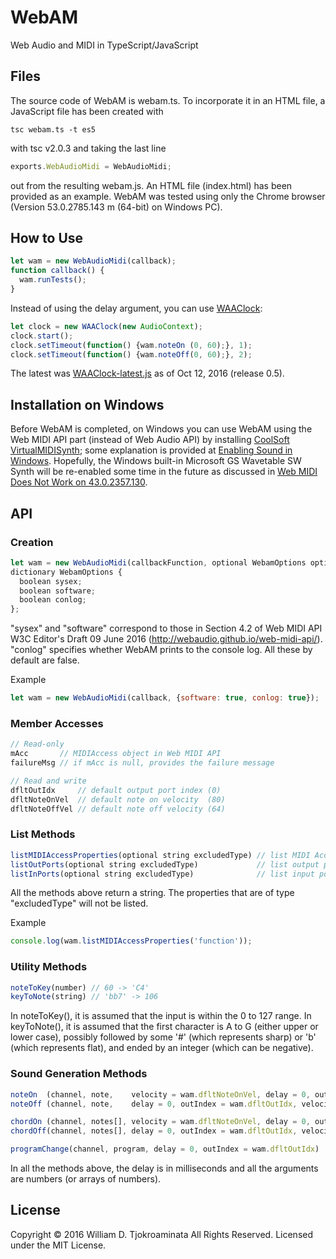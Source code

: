 # WebAM
Web Audio and MIDI in TypeScript/JavaScript

## Files
The source code of WebAM is webam.ts.
To incorporate it in an HTML file, a JavaScript file has been created with

    tsc webam.ts -t es5

with tsc v2.0.3 and taking the last line
```js
exports.WebAudioMidi = WebAudioMidi;
```
out from the resulting webam.js.
An HTML file (index.html) has been provided as an example.  WebAM was tested using only the Chrome browser (Version 53.0.2785.143 m (64-bit) on Windows PC).

## How to Use

```js
let wam = new WebAudioMidi(callback);
function callback() {
  wam.runTests();
}
```

Instead of using the delay argument, you can use [WAAClock](https://github.com/sebpiq/WAAClock):
```js
let clock = new WAAClock(new AudioContext);
clock.start();
clock.setTimeout(function() {wam.noteOn (0, 60);}, 1);
clock.setTimeout(function() {wam.noteOff(0, 60);}, 2);
```
The latest was [WAAClock-latest.js](https://github.com/sebpiq/WAAClock/blob/master/dist/WAAClock-latest.js) as of Oct 12, 2016 (release 0.5).

## Installation on Windows
Before WebAM is completed, on Windows you can use WebAM using the Web MIDI API part (instead of Web Audio API) by installing [CoolSoft VirtualMIDISynth](http://coolsoft.altervista.org/en/virtualmidisynth); some explanation is provided at [Enabling Sound in Windows](http://www.drawmusic.com/howtowrite/Enabling-Sound-Windows/).  Hopefully, the Windows built-in Microsoft GS Wavetable SW Synth will be re-enabled some time in the future as discussed in [Web MIDI Does Not Work on 43.0.2357.130](https://bugs.chromium.org/p/chromium/issues/detail?id=503270).

## API
### Creation

```js
let wam = new WebAudioMidi(callbackFunction, optional WebamOptions options);
dictionary WebamOptions {
  boolean sysex;
  boolean software;
  boolean conlog;
};
```

"sysex" and "software" correspond to those in Section 4.2 of Web MIDI API W3C Editor's Draft 09 June 2016 (http://webaudio.github.io/web-midi-api/).  "conlog" specifies whether WebAM prints to the console log.  All these by default are false.

Example
```js
let wam = new WebAudioMidi(callback, {software: true, conlog: true});
```

### Member Accesses
```js
// Read-only
mAcc       // MIDIAccess object in Web MIDI API
failureMsg // if mAcc is null, provides the failure message

// Read and write
dfltOutIdx     // default output port index (0)
dfltNoteOnVel  // default note on velocity  (80)
dfltNoteOffVel // default note off velocity (64)
```

### List Methods
```js
listMIDIAccessProperties(optional string excludedType) // list MIDI Access properties
listOutPorts(optional string excludedType)             // list output ports
listInPorts(optional string excludedType)              // list input ports
```

All the methods above return a string.  The properties that are of type "excludedType" will not be listed.

Example
```js
console.log(wam.listMIDIAccessProperties('function'));
```

### Utility Methods
```js
noteToKey(number) // 60 -> 'C4'
keyToNote(string) // 'bb7' -> 106
```

In noteToKey(), it is assumed that the input is within the 0 to 127 range.  In keyToNote(), it is assumed that the first character is A to G (either upper or lower case), possibly followed by some '#' (which represents sharp) or 'b' (which represents flat), and ended by an integer (which can be negative).

### Sound Generation Methods
```js
noteOn  (channel, note,    velocity = wam.dfltNoteOnVel, delay = 0, outIndex = wam.dfltOutIdx)
noteOff (channel, note,    delay = 0, outIndex = wam.dfltOutIdx, velocity = wam.dfltNoteOffVel)

chordOn (channel, notes[], velocity = wam.dfltNoteOnVel, delay = 0, outIndex = wam.dfltOutIdx)
chordOff(channel, notes[], delay = 0, outIndex = wam.dfltOutIdx, velocity = wam.dfltNoteOffVel)

programChange(channel, program, delay = 0, outIndex = wam.dfltOutIdx)
```

In all the methods above, the delay is in milliseconds and all the arguments are numbers (or arrays of numbers).

## License
Copyright &copy; 2016 William D. Tjokroaminata All Rights Reserved.
Licensed under the MIT License.
